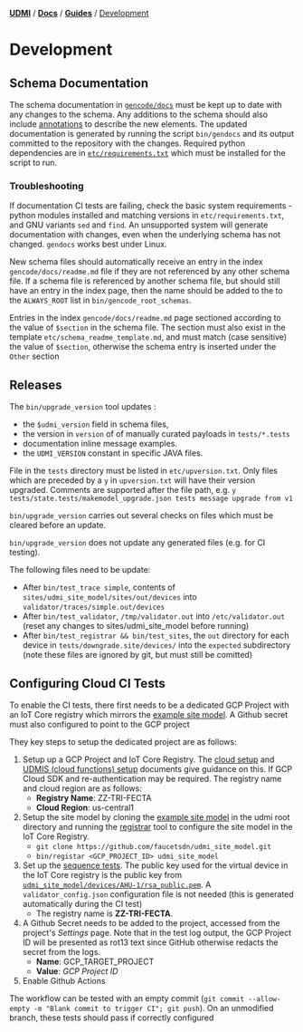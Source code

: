 [**UDMI**](../../) / [**Docs**](../) / [**Guides**](./) / [Development](#)

# Development 

## Schema Documentation

The schema documentation in [`gencode/docs`](../../gencode/docs) must be kept up to date with any changes to the schema. Any additions to the schema should also include [annotations](https://json-schema.org/draft/2020-12/json-schema-validation.html#rfc.section.9.1) to describe the new elements. The updated documentation is generated by running the script `bin/gendocs` and its output committed to the repository with the changes. Required python dependencies are in [`etc/requirements.txt`](../../etc/requirements.txt) which must be installed for the script to run.

### Troubleshooting

If documentation CI tests are failing, check the basic system requirements -
python modules installed and matching versions in `etc/requirements.txt`, and
GNU variants `sed` and `find`. An unsupported system will generate documentation
with changes, even when the underlying schema has not changed. `gendocs` works
best under Linux.

New schema files should automatically receive an entry in the index
`gencode/docs/readme.md` file if they are not referenced by any other schema
file. If a schema file is referenced by another schema file, but should still
have an entry in the index page, then the name should be added to the  to the
`ALWAYS_ROOT` list in `bin/gencode_root_schemas`. 

Entries in the index `gencode/docs/readme.md` page sectioned according to the
value of `$section` in the schema file. The section must also exist in the
template `etc/schema_readme_template.md`, and must match (case sensitive) the
value of `$section`, otherwise the schema entry is inserted under the `Other`
section

## Releases

The `bin/upgrade_version` tool updates :
* the `$udmi_version` field in schema files, 
* the version in `version` of of manually curated payloads in `tests/*.tests` 
* documentation inline message examples.
* the `UDMI_VERSION` constant in specific JAVA files.

File in the `tests` directory must be listed in `etc/upversion.txt`. Only files
which are preceded by a `y` in `upversion.txt` will have their version upgraded. Comments are supported after the file path, e.g. 
`y tests/state.tests/makemodel_upgrade.json tests message upgrade from v1`

`bin/upgrade_version` carries out several checks on files which must be cleared before an update.

`bin/upgrade_version` does not update any generated files (e.g. for CI testing). 

The following files need to be update:
* After `bin/test_trace simple`, contents of `sites/udmi_site_model/sites/out/devices`
  into `validator/traces/simple.out/devices`
* After `bin/test_validator`, `/tmp/validator.out` into `/etc/validator.out` (reset any changes to sites/udmi_site_model before running)
* After `bin/test_registrar && bin/test_sites`, the `out` directory for each device in `tests/downgrade.site/devices/` into the `expected` subdirectory (note these files are ignored by git, but must still be comitted)


## Configuring Cloud CI Tests

To enable the CI tests, there first needs to be a dedicated GCP Project with an IoT Core
registry which mirrors the [example site model](https://github.com/faucetsdn/udmi_site_model).
A Github secret must also configured to point to the GCP project

They key steps to setup the dedicated project are as follows:
1.  Setup up a GCP Project and IoT Core Registry. The 
    [cloud setup](../cloud/gcp/cloud_setup.md) and [UDMIS (cloud functions) setup](../cloud/gcp/udmis.md)
    documents give guidance on this. If GCP Cloud SDK and re-authentication may be required. The registry name
    and cloud region are as follows:
    -   **Registry Name**: ZZ-TRI-FECTA
    -   **Cloud Region**: us-central1
2.  Setup the site model by cloning the 
    [example site model](https://github.com/faucetsdn/udmi_site_model) 
    in the udmi root directory and running the [registrar](../tools/registrar.md) 
    tool to configure the site model in the IoT Core Registry.
    -   `git clone https://github.com/faucetsdn/udmi_site_model.git`
    -   `bin/registar <GCP_PROJECT_ID> udmi_site_model`
2.  Set up the [sequence tests](../tools/sequencer.md). The public key used for the
    virtual device in the IoT Core registry is the public key from
    [`udmi_site_model/devices/AHU-1/rsa_public.pem`](https://raw.githubusercontent.com/faucetsdn/udmi_site_model/master/devices/AHU-1/rsa_public.pem).
    A `validator_config.json` configuration file is not needed (this is
    generated automatically during the CI test)
    -   The registry name is **ZZ-TRI-FECTA**. 
4.  A Github Secret needs to be added to the project, accessed from the
    project's _Settings_ page. Note that in the test log output, the GCP Project ID will be
    presented as rot13 text since GitHub otherwise redacts the secret from the logs.
    -   **Name**: GCP_TARGET_PROJECT
    -   **Value**: _GCP Project ID_
5.  Enable Github Actions

The workflow can be tested with an empty commit 
(`git commit --allow-empty -m "Blank commit to trigger CI"; git push`). 
On an unmodified branch, these tests should pass if correctly configured

